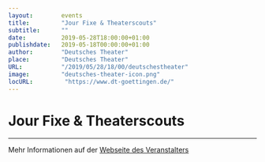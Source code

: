 ```yaml
---
layout:        events
title:         "Jour Fixe & Theaterscouts"
subtitle:      ""
date:          2019-05-28T18:00:00+01:00
publishdate:   2019-05-18T00:00:00+01:00
author:        "Deutsches Theater"
place:         "Deutsches Theater"
URL:           "/2019/05/28/18/00/deutschestheater"
image:         "deutsches-theater-icon.png"
locURL:         "https://www.dt-goettingen.de/"
---
```


Jour Fixe & Theaterscouts
===========


-----------



Mehr Informationen auf der [Webseite des Veranstalters](https://www.dt-goettingen.de/stueck/jour-fixe-theaterscouts/)
